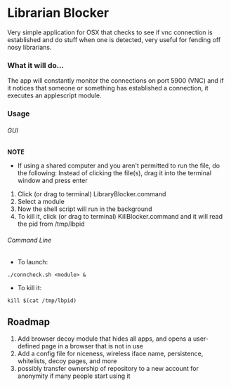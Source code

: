 # Librarian Blocker
Very simple application for OSX that checks to see if vnc connection is established and do stuff when one is detected, very useful for fending off nosy librarians.

### What it will do...
The app will constantly monitor the connections on port 5900 (VNC) and if it notices that someone or something has established a connection, it executes an applescript module.

### Usage
###### GUI
**NOTE** 
- If using a shared computer and you aren't permitted to run the file, do the following: Instead of clicking the file(s), drag it into the terminal window and press enter

1. Click (or drag to terminal) LibraryBlocker.command
2. Select a module
3. Now the shell script will run in the background
4. To kill it, click (or drag to terminal) KillBlocker.command and it will read the pid from /tmp/lbpid

###### Command Line
- To launch:
```
./conncheck.sh <module> &
```
- To kill it:
```
kill $(cat /tmp/lbpid)
```

## Roadmap
1. Add browser decoy module that hides all apps, and opens a user-defined page in a browser that is not in use
2. Add a config file for niceness, wireless iface name, persistence, whitelists, decoy pages, and more
3. possibly transfer ownership of repository to a new account for anonymity if many people start using it
